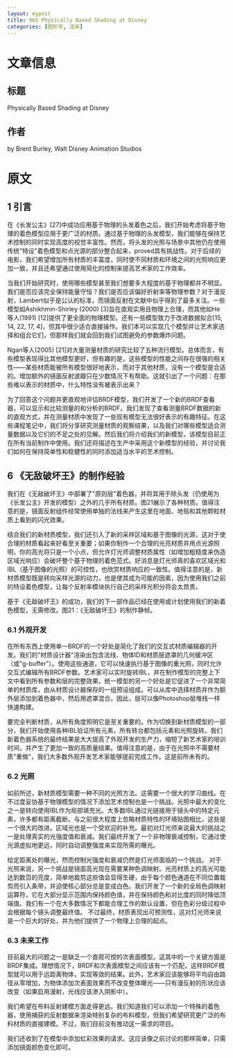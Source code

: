 ```yaml
---
layout: mypost
title: 065 Physically Based Shading at Disney
categories: [图形学, 渲染]
---
```



# 文章信息

## 标题

Physically Based Shading at Disney

## 作者

by Brent Burley, Walt Disney Animation Studios

# 原文

## 1 引言 

在《长发公主》[27]中成功应用基于物理的头发着色之后，我们开始考虑将基于物理的着色模型应用于更广泛的材质。通过基于物理的头发模型，我们能够在保持艺术控制的同时实现高度的视觉丰富性。然而，将头发的光照与场景中其他仍在使用传统"特设"着色模型和点光源的部分整合起来，proved具有挑战性。对于后续的电影，我们希望增加所有材质的丰富度，同时使不同材质和环境之间的光照响应更加一致，并且还希望通过使用简化的控制来提高艺术家的工作效率。

当我们开始研究时，使用哪些模型甚至我们想要多大程度的基于物理都并不明显。我们是否应该完全保持能量守恒？我们是否应该偏好折射率等物理参数？对于漫反射，Lambert似乎是公认的标准，而镜面反射在文献中似乎得到了最多关注。一些模型如Ashikhmin-Shirley (2000) [3]旨在直观实用且物理上合理，而其他如He等人(1991) [12]提供了更全面的物理模型。还有一些模型致力于改进数据拟合[15, 14, 22, 17, 4]，但其中很少适合直接操作。我们本可以实现几个模型并让艺术家选择和组合它们，但那样我们就会回到我们试图避免的参数爆炸问题。

Ngan等人(2005) [21]对大量测量材质的研究比较了五种流行模型。总体而言，有些模型表现得比其他模型更好，但有趣的是，这些模型的性能之间存在很强的相关性——某些材质能被所有模型很好地表示，而对于其他材质，没有一个模型是合适的。增加额外的镜面反射波瓣只在少数情况下有帮助。这就引出了一个问题：在那些难以表示的材质中，什么特性没有被表示出来？

为了回答这个问题并更直观地评估BRDF模型，我们开发了一个新的BRDF查看器，可以显示和比较测量的和分析的BRDF。我们发现了查看测量BRDF数据的新的直观方式，并在测量材质中发现了一些现有模型无法很好表示的有趣特征。在这些课程笔记中，我们将分享研究测量材质的观察结果，以及我们对哪些模型适合测量数据以及它们的不足之处的见解。然后我们将介绍我们的新模型，该模型目前正在所有当前制作中使用。我们还将描述在生产中采用这个新模型的经验，并讨论我们如何在保持简单性和稳健性的同时添加适当水平的艺术控制。











## 6 《无敌破坏王》的制作经验

我们在《无敌破坏王》中部署了"原则层"着色器，并将其用于除头发（仍使用为《长发公主》开发的模型）之外的几乎所有材质。图21展示了各种材质。值得注意的是，镜面反射组件经常使用单独的法线来产生这里在地面、地毯和其他颗粒材质上看到的闪光效果。

结合我们的新材质模型，我们还引入了新的采样区域和基于图像的光源，这对于使合理的材质看起来好看至关重要；如果你制作一个合理的光亮材质并用点光源照明，你的高光将只是一个小点，但允许灯光师调整材质属性（如增加粗糙度来伪造区域光响应）会破坏整个基于物理的着色范式。好消息是灯光师真的喜欢区域光和IBL（基于图像的光照）的可控性，也欣赏材质响应的一致性。值得注意的是，新材质模型既是转向采样光源的动力，也是使其成为可能的因素，因为使用我们之前的特设着色模型，让每个反射率模块执行自己的采样光积分将会太昂贵。

基于《无敌破坏王》的成功，我们的下一部作品已经在使用或计划使用我们的新着色模型，无需修改。图21：《无敌破坏王》的制作静帧。

### 6.1 外观开发  

在所有东西上使用单一BRDF的一个好处是简化了我们的交互式材质编辑器的开发。我们的"材质设计器"渲染出包含法线、物体ID和材质层遮罩的几何缓冲区（或"g-buffer"）。使用这些通道，它可以快速执行基于图像的重光照，同时允许交互式编辑所有BRDF参数。艺术家可以实时旋转IBL，并在制作模型的完整上下文中看到所有参数和层的完整效果。统一模型的另一个好处是它促进了一个非常简单的材质库，由从材质设计器保存的一组预设组成。可以从库中选择材质并作为额外层添加到着色器中，然后用遮罩混合。因此，层可以像Photoshop层堆栈一样快速构建。

要完全判断材质，从所有角度照明它是至关重要的。作为切换到新材质模型的一部分，我们开始使用各种IBL验证所有元素，所有转台都包括元素和光照旋转。我们新着色器系统的最终结果是大大提高了外观开发的生产力，缩短了新艺术家的培训时间，并产生了更加一致的高质量结果。值得注意的是，由于在光照中不需要材质"重做"，我们大多数外观开发艺术家能够提前完成工作。这是前所未有的。

### 6.2 光照 

如前所述，新材质模型需要一种不同的光照方法。这需要一个很大的学习曲线。在不过度妥协基于物理模型的情况下添加艺术控制也是一个挑战。光照中最大的变化之一是转向使用IBL作为局部填充光。大多数IBL通过光链接用于镜头中的特定元素，许多都有距离截断。与之前很大程度上忽略材质特性的环境贴图相比，这些是一个很大的改进。区域光也是一个受欢迎的补充。最初对灯光师来说最大的挑战之一是处理真实的光强度值和衰减。我们最终开发了一个非物理衰减控制，它通过使光源虚拟地更远，同时自动调整强度来实现所需的曝光。

给定距离处的曝光，然而控制光强度和衰减仍然是灯光师面临的一个挑战。
对于光照来说，另一个挑战是镜面高光现在需要某种色调映射。光亮材质上的高光可能达到数百的亮度，简单地裁剪这些值会显得生硬，由于每个颜色通道在不同位置裁剪而引入条带，并迫使核心部分总是变成白色。我们开发了一个新的全局色调映射运算符，它在大部分显示范围内保持颜色值，并在保持颜色和对比度的同时降低顶端值。我们有一个在大多数情况下都能合理工作的默认设置，但在色彩分级过程中会根据每个镜头调整最终值。
不过最终，材质表现出可预测性，这对灯光师来说是一个巨大的好处，并为他们提供了一个物理上合理的起点。

### 6.3 未来工作

目前最大的问题之一是缺乏一个直观可控的次表面模型。这其中的一个关键方面是BRDF集成。理想情况下，BRDF和次表面模型之间应该有一个匹配，这样BRDF模型就可以用于远距离物体，实现等效的结果。此外，艺术家应该能够将平均自由路径从零增加，为物体添加次表面效果而不改变整体曝光——只有漫反射的形状应该改变（如果启用漫射，光线应该渗入阴影中）。

我们希望在布料反射建模方面走得更远。我们知道我们可以添加一个特殊的着色器，使用捕获的反射数据来渲染特别复杂的布料模型，但我们希望研究更广泛的布料材质的直接建模。不过，我们目前没有推动这一需求的项目。

我们还收到了在模型中添加虹彩效果的请求。这应该像之前讨论的那样简单，只需添加镜面颜色变化即可。
